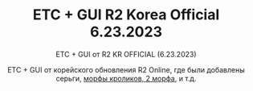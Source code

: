 <h1 style="text-align:center">ETC + GUI R2 Korea Official 6.23.2023</h1>

<p style="text-align:center">ETC + GUI от R2 KR OFFICIAL (6.23.2023)</p>

<p style="text-align:center">ETC + GUI от корейского обновления R2 Online, где были добавлены серьги, <a href="https://github.com/Aksel911/R2-Textures/tree/main/--%3D%3DMONSTER%20ITEM%20ARMOR%20MODELS%20FULL%3D%3D--/%5BKOREA%20OFF%202023%5D%20Модели%20монстров/%5B6.22.2023%5D%20Новые%20модели">морфы кроликов, 2 морфа</a>, и т.д.</p>

<p>&nbsp;</p>
